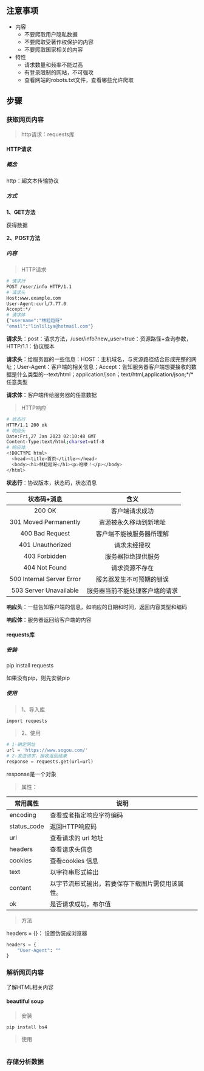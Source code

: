 
## 注意事项
- 内容
	- 不要爬取用户隐私数据
	- 不要爬取受著作权保护的内容
	- 不要爬取国家相关的内容
- 特性
	- 请求数量和频率不能过高
	- 有登录限制的网站，不可强攻
	- 查看网站的robots.txt文件，查看哪些允许爬取
## 步骤
### 获取网页内容
> http请求：requests库

#### HTTP请求
##### 概念
http：超文本传输协议
##### 方式
**1、GET方法**

获得数据

**2、POST方法**
##### 内容
> HTTP请求
```bash
# 请求行
POST /user/info HTTP/1.1
# 请求头
Host:www.example.com
User-Agent:curl/7.77.0
Accept:*/
# 请求体
{"username":"林粒粒呀"
"email":"linliliya@hotmail.com"}
```
**请求头**：post：请求方法，/user/info?new_user=true：资源路径+查询参数，HTTP/1.1：协议版本

**请求头**：给服务器的一些信息：HOST：主机域名，与资源路径结合形成完整的网址；User-Agent：客户端的相关信息；Accept：告知服务器客户端想要接收的数据是什么类型的--text/html；application/json；text/html,application/json;\*/\*任意类型

**请求体**：客户端传给服务器的任意数据
> HTTP响应

```bash
# 状态行
HTTP/1.1 200 ok
# 响应头
Date:Fri,27 Jan 2023 02:10:48 GMT
Content-Type:text/html;charset=utf-8
# 响应体
<!DOCTYPE html>
  <head><title>首页</title></head>
  <body><h1>林粒粒呀</h1><p>哈喽！</p></body>
</html>
```
**状态行**：协议版本，状态码，状态消息

|          状态码+消息           |       含义        |
| :-----------------------: | :-------------: |
|          200 OK           |     客户端请求成功     |
|   301 Moved Permanently   |   资源被永久移动到新地址   |
|      400 Bad Request      |  客户端不能被服务器所理解   |
|     401 Unauthorized      |     请求未经授权      |
|       403 Forbidden       |    服务器拒绝提供服务    |
|       404 Not Found       |     请求资源不存在     |
| 500 Internal Server Error |  服务器发生不可预期的错误   |
|  503 Server Unavailable   | 服务器当前不能处理客户端的请求 |

**响应头**：一些告知客户端的信息，如响应的日期和时间，返回内容类型和编码

**响应体**：服务器返回给客户端的内容
#### requests库
##### 安装
pip install requests

如果没有pip，则先安装pip
##### 使用

> 1、导入库

`import requests`
> 2、使用

```python
# 1-确定网址  
url = 'https://www.sogou.com/'  
# 2-发送请求，接收返回结果  
response = requests.get(url=url)
```
response是一个对象

> 属性：

| 常用属性        | 说明                       |
| ----------- | ------------------------ |
| encoding    | 查看或者指定响应字符编码             |
| status_code | 返回HTTP响应码                |
| url         | 查看请求的 url 地址             |
| headers     | 查看请求头信息                  |
| cookies     | 查看cookies 信息             |
| text        | 以字符串形式输出                 |
| content     | 以字节流形式输出，若要保存下载图片需使用该属性。 |
| ok          | 是否请求成功，布尔值               |

> 方法



headers = {}： 设置伪装成浏览器
```python
headers = {
	"User-Agent": ""
}
```
### 解析网页内容
了解HTML相关内容

#### beautiful soup
> 安装

`pip install bs4`

> 使用

```python

```
### 存储分析数据